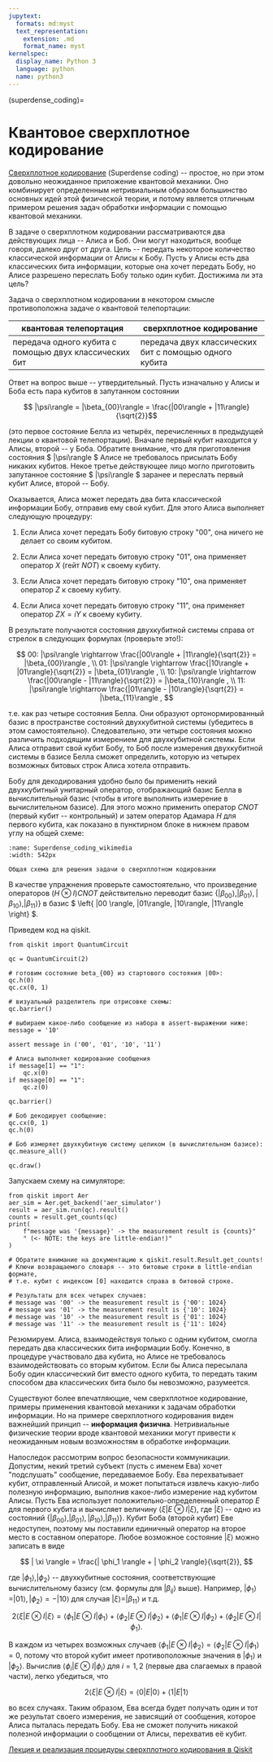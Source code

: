 ```yaml
---
jupytext:
  formats: md:myst
  text_representation:
    extension: .md
    format_name: myst
kernelspec:
  display_name: Python 3
  language: python
  name: python3
---
```


(superdense_coding)=

# Квантовое сверхплотное кодирование

[Сверхплотное кодирование](https://ru.wikipedia.org/wiki/Квантовое_сверхплотное_кодирование) (Superdense coding) -- простое, но при этом довольно неожиданное приложение квантовой механики. Оно комбинирует определенным нетривиальным образом большинство основных идей этой физической теории, и потому является отличным примером решения задач обработки информации с помощью квантовой механики.

В задаче о сверхплотном кодировании рассматриваются два действующих лица -- Алиса и Боб. Они могут находиться, вообще говоря, далеко друг от друга. Цель -- передать некоторое количество классической информации от Алисы к Бобу. Пусть у Алисы есть два классических бита информации, которые она хочет передать Бобу, но Алисе разрешено переслать Бобу только один кубит. Достижима ли эта цель?

Задача о сверхплотном кодировании в некотором смысле противоположна задаче о квантовой телепортации:

квантовая телепортация | сверхплотное кодирование
-----------------------|-------------------------
передача одного кубита с помощью двух классических бит | передача двух классических бит с помощью одного кубита

Ответ на вопрос выше -- утвердительный. Пусть изначально у Алисы и Боба есть пара кубитов в запутанном состоянии

$$ |\psi\rangle = |\beta_{00}\rangle = \frac{|00\rangle + |11\rangle}{\sqrt{2}}$$

(это первое состояние Белла из четырёх, перечисленных в предыдущей лекции о квантовой телепортации). Вначале первый кубит находится у Алисы, второй -- у Боба. Обратите внимание, что для приготовления состояния $ |\psi\rangle $ Алисе не требовалось присылать Бобу никаких кубитов. Некое третье действующее лицо могло приготовить запутанное состояние $ |\psi\rangle $ заранее и переслать первый кубит Алисе, второй -- Бобу.

Оказывается, Алиса может передать два бита классической информации Бобу, отправив ему свой кубит. Для этого Алиса выполняет следующую процедуру:

1. Если Алиса хочет передать Бобу битовую строку "00", она ничего не делает со своим кубитом.

2. Если Алиса хочет передать битовую строку "01", она применяет оператор $X$ (гейт $NOT$) к своему кубиту.

3. Если Алиса хочет передать битовую строку "10", она применяет оператор $Z$ к своему кубиту.

4. Если Алиса хочет передать битовую строку "11", она применяет оператор $ZX = iY$ к своему кубиту.

В результате получаются состояния двухкубитной системы справа от стрелок в следующих формулах (проверьте это!):

$$
00: |\psi\rangle \rightarrow \frac{|00\rangle + |11\rangle}{\sqrt{2}} = |\beta_{00}\rangle , \\
01: |\psi\rangle \rightarrow \frac{|10\rangle + |01\rangle}{\sqrt{2}} = |\beta_{01}\rangle , \\
10: |\psi\rangle \rightarrow \frac{|00\rangle - |11\rangle}{\sqrt{2}} = |\beta_{10}\rangle , \\
11: |\psi\rangle \rightarrow \frac{|01\rangle - |10\rangle}{\sqrt{2}} = |\beta_{11}\rangle ,
$$

т.е. как раз четыре состояния Белла. Они образуют ортонормированный базис в пространстве состояний двухкубитной системы (убедитесь в этом самостоятельно). Следовательно, эти четыре состояния можно различить подходящим измерением для двухкубитной системы. Если Алиса отправит свой кубит Бобу, то Боб после измерения двухкубитной системы в базисе Белла сможет определить, которую из четырех возможных битовых строк Алиса хотела отправить.

Бобу для декодирования удобно было бы применить некий двухкубитный унитарный оператор, отображающий базис Белла в вычислительный базис (чтобы в итоге выполнить измерение в вычислительном базисе). Для этого можно применить оператор $CNOT$ (первый кубит -- контрольный) и затем оператор Адамара $H$ для первого кубита, как показано в пунктирном блоке в нижнем правом углу на общей схеме:

```{figure} /_static/qcalgo/superdense_coding/Superdense_coding_wikimedia.png
:name: Superdense_coding_wikimedia
:width: 542px

Общая схема для решения задачи о сверхплотном кодировании
```

В качестве упражнения проверьте самостоятельно, что произведение операторов $(H \otimes I) CNOT$ действительно переводит базис $\left\{ |\beta_{00}\rangle, |\beta_{01}\rangle, |\beta_{10}\rangle, |\beta_{11}\rangle \right\}$ в базис $ \left\{ |00 \rangle, |01\rangle, |10\rangle, |11\rangle \right\} $.

Приведем код на qiskit.

```{code-cell} ipython3
from qiskit import QuantumCircuit

qc = QuantumCircuit(2)

# готовим состояние beta_{00} из стартового состояния |00>:
qc.h(0)
qc.cx(0, 1)

# визуальный разделитель при отрисовке схемы:
qc.barrier()

# выбираем какое-либо сообщение из набора в assert-выражении ниже:
message = '10'

assert message in ('00', '01', '10', '11')

# Алиса выполняет кодирование сообщения
if message[1] == "1":
    qc.x(0)
if message[0] == "1":
    qc.z(0)

qc.barrier()

# Боб декодирует сообщение:
qc.cx(0, 1)
qc.h(0)

# Боб измеряет двухкубитную систему целиком (в вычислительном базисе):
qc.measure_all()

qc.draw()
```

Запускаем схему на симуляторе:

```{code-cell} ipython3
from qiskit import Aer
aer_sim = Aer.get_backend('aer_simulator')
result = aer_sim.run(qc).result()
counts = result.get_counts(qc)
print(
    f"message was '{message}' -> the measurement result is {counts}"
    " (<- NOTE: the keys are little-endian!)"
)

# Обратите внимание на документацию к qiskit.result.Result.get_counts!
# Ключи возвращаемого словаря -- это битовые строки в little-endian формате,
# т.е. кубит с индексом [0] находится справа в битовой строке.

# Результаты для всех четырех случаев:
# message was '00' -> the measurement result is {'00': 1024}
# message was '01' -> the measurement result is {'10': 1024}
# message was '10' -> the measurement result is {'01': 1024}
# message was '11' -> the measurement result is {'11': 1024}
```

Резюмируем. Алиса, взаимодействуя только с одним кубитом, смогла передать два классических бита информации Бобу. Конечно, в процедуре участвовало два кубита, но Алисе не требовалось взаимодействовать со вторым кубитом. Если бы Алиса пересылала Бобу один классический бит вместо одного кубита, то передать таким способом два классических бита было бы невозможно, разумеется.

Существуют более впечатляющие, чем сверхплотное кодирование, примеры применения квантовой механики к задачам обработки информации. Но на примере сверхплотного кодирования виден важнейший принцип -- **информация физична**. Нетривиальные физические теории вроде квантовой механики могут привести к неожиданным новым возможностям в обработке информации.

Напоследок рассмотрим вопрос безопасности коммуникации. Допустим, некий третий субъект (пусть с именем Ева) хочет "подслушать" сообщение, передаваемое Бобу. Ева перехватывает кубит, отправленный Алисой, и может попытаться извлечь какую-либо полезную информацию, выполнив какое-либо измерение над кубитом Алисы. Пусть Ева использует положительно-определенный оператор $E$ для первого кубита и вычисляет величину $\langle \xi | E \otimes I | \xi \rangle$, где $| \xi \rangle$ -- одно из состояний $\left\{ |\beta_{00}\rangle, |\beta_{01}\rangle, |\beta_{10}\rangle, |\beta_{11}\rangle \right\}$. Кубит Боба (второй кубит) Еве недоступен, поэтому мы поставили единичный оператор на второе место в составном операторе. Любое возможное состояние $| \xi \rangle$ можно записать в виде

$$
| \xi \rangle = \frac{| \phi_1 \rangle + | \phi_2 \rangle}{\sqrt{2}},
$$

где $| \phi_1 \rangle, | \phi_2 \rangle$ -- двухкубитные состояния, соответствующие вычислительному базису (см. формулы для $|\beta_{ij}\rangle$ выше). Например, $| \phi_1 \rangle = |01\rangle, | \phi_2 \rangle = -|10\rangle$ для случая $| \xi \rangle = |\beta_{11}\rangle$ и т.д.

$$
2 \langle \xi | E \otimes I | \xi \rangle =
    \langle \phi_1 | E \otimes I | \phi_1 \rangle +
    \langle \phi_2 | E \otimes I | \phi_2 \rangle +
    \langle \phi_1 | E \otimes I | \phi_2 \rangle +
    \langle \phi_2 | E \otimes I | \phi_1 \rangle.
$$

В каждом из четырех возможных случаев $\langle \phi_1 | E \otimes I | \phi_2 \rangle = \langle \phi_2 | E \otimes I | \phi_1 \rangle = 0$, потому что второй кубит имеет противоположные значения в $| \phi_1 \rangle$ и $| \phi_2 \rangle$. Вычислив $\langle \phi_i | E \otimes I | \phi_i \rangle$ для $i = 1, 2$ (первые два слагаемых в правой части), легко убедиться, что

$$
2 \langle \xi | E \otimes I | \xi \rangle =
    \langle 0 | E | 0 \rangle +
    \langle 1 | E | 1 \rangle
$$

во всех случаях. Таким образом, Ева всегда будет получать один и тот же результат своего измерения, не зависящий от сообщения, которое Алиса пыталась передать Бобу. Ева не сможет получить никакой полезной информации о сообщении от Алисы, перехватив её кубит.

[Лекция и реализация процедуры сверхплотного кодирования в Qiskit](https://qiskit.org/textbook/ch-algorithms/superdense-coding.html)
